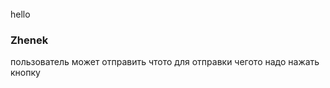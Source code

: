 <br>
hello
<h3>Zhenek</h3>

пользователь может отправить чтото
для отправки чегото надо нажать кнопку

